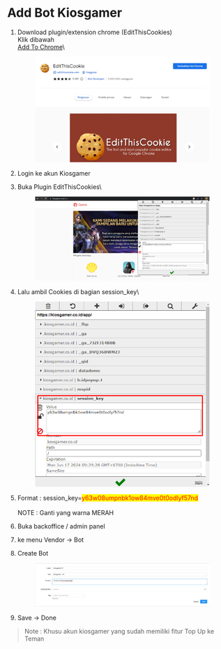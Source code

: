 # Add Bot Kiosgamer

1.  Download plugin/extension chrome (EditThisCookies)\
    Klik dibawah\
    [Add To Chrome](https://chrome.google.com/webstore/detail/editthiscookie/fngmhnnpilhplaeedifhccceomclgfbg?hl=en)\


    <figure><img src="../.gitbook/assets/image (77).png" alt=""><figcaption></figcaption></figure>
2. Login ke akun Kiosgamer
3.  Buka Plugin EditThisCookies\


    <figure><img src="../.gitbook/assets/image (79).png" alt=""><figcaption></figcaption></figure>
4.  Lalu ambil Cookies di bagian session\_key\


    <figure><img src="../.gitbook/assets/image (78).png" alt=""><figcaption></figcaption></figure>
5. Format : session\_key=<mark style="color:red;">y63w08umpnbk1ow84mve0t0odlyf57nd</mark>\
   \
   NOTE : Ganti yang warna MERAH
6. Buka backoffice / admin panel
7. ke menu Vendor -> Bot
8.  Create Bot



    <figure><img src="../.gitbook/assets/WhatsApp Image 2023-06-17 at 09.00.02 (1).jpg" alt=""><figcaption></figcaption></figure>
9. Save -> Done

> Note : Khusu akun kiosgamer yang sudah memiliki fitur Top Up ke Teman
